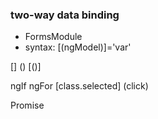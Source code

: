 

### two-way data binding
- FormsModule
- syntax: [(ngModel)]='var'

[] () [()]


ngIf  ngFor
[class.selected] (click)

Promise


